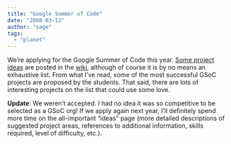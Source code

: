 ```yaml
---
title: "Google Summer of Code"
date: "2008-03-13"
author: "sage"
tags: 
  - "planet"
---
```


We’re applying for the Google Summer of Code this year. [Some project ideas](http://ceph.newdream.net/wiki/index.php?title=GSoC08) are posted in the [wiki](http://ceph.newdream.net/wiki/), although of course it is by no means an exhaustive list. From what I’ve read, some of the most successful GSoC projects are proposed by the students. That said, there are lots of interesting projects on the list that could use some love.

**Update**: We weren’t accepted. I had no idea it was so competitive to be selected as a GSoC org! If we apply again next year, I’ll definitely spend more time on the all-important “ideas” page (more detailed descriptions of suggested project areas, references to additional information, skills required, level of difficulty, etc.).

